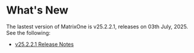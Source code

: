 # **What's New**

The lastest version of MatrixOne is v25.2.2.1, releases on 03th July, 2025. See the following:

* [v25.2.2.1 Release Notes](../Release-Notes/v25.2.2.1.md)
